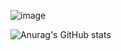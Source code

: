 ![image](https://github.com/RenWro/RenWro/assets/134458911/e66518ee-65d0-487a-a12f-8b82657f5462)

![Anurag's GitHub stats](https://github-readme-stats.vercel.app/api?username=anuraghazra&show_icons=true&theme=transparent)
<!--
**RenWro/RenWro** is a ✨ _special_ ✨ repository because its `README.md` (this file) appears on your GitHub profile.

Here are some ideas to get you started:

- 🔭 I’m currently working on ...
- 🌱 I’m currently learning ...
- 👯 I’m looking to collaborate on ...
- 🤔 I’m looking for help with ...
- 💬 Ask me about ...
- 📫 How to reach me: ...
- 😄 Pronouns: ...
- ⚡ Fun fact: ...
-->
